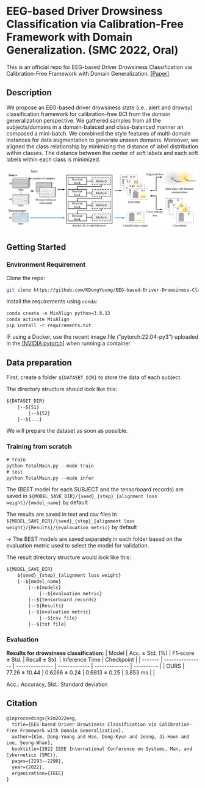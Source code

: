 # EEG-based Driver Drowsiness Classification via Calibration-Free Framework with Domain Generalization. (SMC 2022, Oral)

This is an official repo for EEG-based Driver Drowsiness Classification via Calibration-Free Framework with Domain Generalization. [\[Paper\]](https://ieeexplore.ieee.org/abstract/document/9945216)

## Description

We propose an EEG-based driver drowsiness state (i.e., alert and drowsy) classification framework for calibration-free BCI from the domain generalization perspective. We gathered samples from  all the subjects/domains in a domain-balaced and class-balanced manner an composed a mini-batch. We combined the style features of multi-domain instances for data augmentation to generate unseen domains. Moreover, we aligned the class relationship by minimizing the distance of label distribution within classes. The distance between the center of soft labels and each soft labels within each class is minimized.

![](docs/overview.png)

## Getting Started

### Environment Requirement

Clone the repo:

```bash
git clone https://github.com/KDongYoung/EEG-based-Driver-Drowsiness-Classification-with-Domain-Generalization.git
```

Install the requirements using `conda`:

```terminal
conda create -n MixAlign python=3.8.13
conda activate MixAlign
pip install -r requirements.txt
```

IF using a Docker, use the recent image file ("pytorch:22.04-py3") uploaded in the [\[NVIDIA pytorch\]](https://catalog.ngc.nvidia.com/orgs/nvidia/containers/pytorch) when running a container


## Data preparation

First, create a folder `${DATASET_DIR}` to store the data of each subject.

The directory structure should look like this:

```
${DATASET_DIR}
	|--${S1}
        |--${S2}
	|--${...}
```

We will prepare the dataset as soon as possible.

### Training from scratch

```shell script
# train
python TotalMain.py --mode train
# test
python TotalMain.py --mode infer
```

The (BEST model for each SUBJECT and the tensorboard records) are saved in `${MODEL_SAVE_DIR}/{seed}_{step}_{alignment loss weight}/{model_name}` by default

The results are saved in text and csv files in `${MODEL_SAVE_DIR}/{seed}_{step}_{alignment loss weight}/{Results}/{evalauation metric}` by default

-> The BEST models are saved separately in each folder based on the evaluation metric used to select the model for validation.

The result directory structure would look like this:

```
${MODEL_SAVE_DIR}
    ${seed}_{step}_{alignment loss weight}
	|--${model_name}
	    |--${models}
	    	|--${evaluation metric}
	    |--${tensorboard records}
        |--${Results}
	    |--${evaluation metric}
	    	|--${csv file}
		|--${txt file}
```

### Evaluation

**Results for drowsiness classification:**
| Model   | Acc. ± Std. (%)  | F1-score ± Std. | Recall ± Std. | Inference Time | Checkpoint |
| ------- | ---------------- | --------------- | ------------- | -------------- | ---------- |
| OURS    | 77.26 ± 10.44    | 0.6266 ± 0.24   | 0.6813 ± 0.25 | 3.853 ms       |  |

Acc.:  Accuracy,  Std.:  Standard  deviation


## Citation

```
@inproceedings{kim2022eeg,
  title={EEG-based Driver Drowsiness Classification via Calibration-Free Framework with Domain Generalization},
  author={Kim, Dong-Young and Han, Dong-Kyun and Jeong, Ji-Hoon and Lee, Seong-Whan},
  booktitle={2022 IEEE International Conference on Systems, Man, and Cybernetics (SMC)},
  pages={2293--2298},
  year={2022},
  organization={IEEE}
}
```
